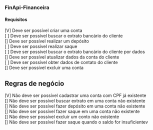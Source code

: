 ### FinApi-Financeira<br/>

#### Requisitos<br/>
[V] Deve ser possível criar uma conta <br/>
[ ] Deve ser possível buscar o extrato bancário do cliente<br/>
[] Deve ser possível realizar um depósito<br/>
[ ] Deve ser possível realizar saque<br/>
[ ] Deve ser possível buscar o extrato bancário do cliente por dados<br/>
[] Deve ser possível atualizar dados da conta do cliente<br/>
[ ] Deve ser possível obter dados de contato do cliente<br/>
[] Deve ser possível excluir uma conta<br/>

## Regras de negócio<br/>
[V] Não deve ser possível cadastrar uma conta com CPF já existente<br/>
[] Não deve ser possível buscar extrato em uma conta não existente<br/>
[] Não deve ser possível fazer depósito em uma conta não existente<br/>
[] Não deve ser possível fazer saque em uma conta não existente<br/>
[] Não deve ser possível excluir um conto não existente<br/>
[] Não deve ser possível fazer saque quando o saldo for insuficientev
